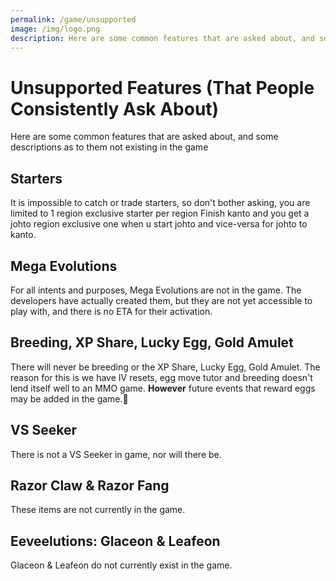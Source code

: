 ```yaml
---
permalink: /game/unsupported
image: /img/logo.png
description: Here are some common features that are asked about, and some descriptions as to them not existing in the game
---
```


# Unsupported Features (That People Consistently Ask About)

Here are some common features that are asked about, and some descriptions as to
them not existing in the game

## Starters 

It is impossible to catch or trade starters, so don't bother asking, you are limited to 1 region exclusive starter per region
Finish kanto and you get a johto region exclusive one when u start johto
and vice-versa for johto to kanto.

## Mega Evolutions

For all intents and purposes, Mega Evolutions are not in the game. The
developers have actually created them, but they are not yet accessible to play
with, and there is no ETA for their activation.

## Breeding, XP Share, Lucky Egg, Gold Amulet

There will never be breeding or the XP Share, Lucky Egg, Gold Amulet. The reason for this is we have IV
resets, egg move tutor and breeding doesn't lend itself well to an MMO game. **However** future events that reward eggs may be added in the game.

## VS Seeker
There is not a VS Seeker in game, nor will there be.

## Razor Claw & Razor Fang

These items are not currently in the game.

## Eeveelutions: Glaceon & Leafeon

Glaceon & Leafeon do not currently exist in the game.
